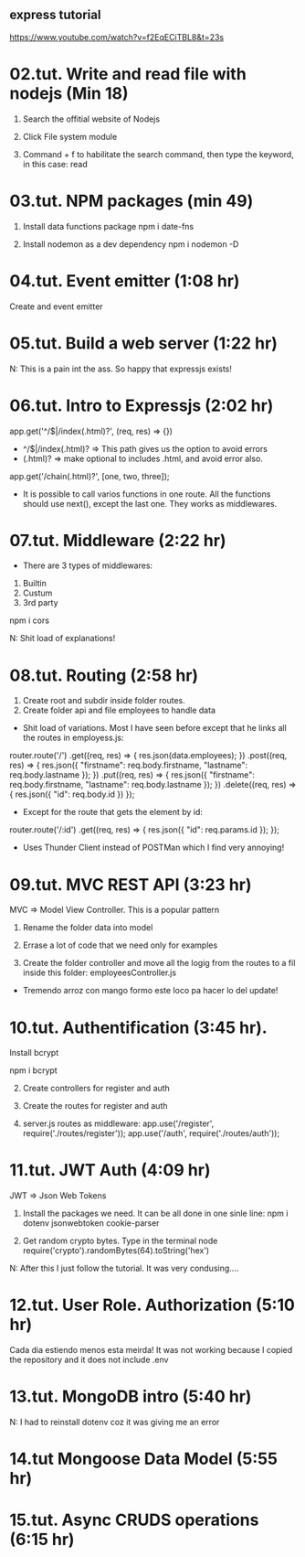 ## express tutorial

https://www.youtube.com/watch?v=f2EqECiTBL8&t=23s

# 02.tut. Write and read file with nodejs (Min 18)

1. Search the offitial website of Nodejs

2. Click File system module

3. Command + f to habilitate the search command, then type the keyword, in this case: read

# 03.tut. NPM packages (min 49)

1. Install data functions package
   npm i date-fns

2. Install nodemon as a dev dependency
   npm i nodemon -D

# 04.tut. Event emitter (1:08 hr)

Create and event emitter

# 05.tut. Build a web server (1:22 hr)

N: This is a pain int the ass. So happy that expressjs exists!

# 06.tut. Intro to Expressjs (2:02 hr)

app.get('^/$|/index(.html)?', (req, res) => {})

- ^/$|/index(.html)? => This path gives us the option to avoid errors
- (.html)? => make optional to includes .html, and avoid error also.

app.get('/chain(.html)?', [one, two, three]);

- It is possible to call varios functions in one route. All the functions should use next(), except the last one. They works as middlewares.

# 07.tut. Middleware (2:22 hr)

- There are 3 types of middlewares:

1. Builtin
2. Custum
3. 3rd party

npm i cors

N: Shit load of explanations!

# 08.tut. Routing (2:58 hr)

1. Create root and subdir inside folder routes.
2. Create folder api and file employees to handle data

- Shit load of variations. Most I have seen before except that he links all the routes in employess.js:

router.route('/')
.get((req, res) => {
res.json(data.employees);
})
.post((req, res) => {
res.json({
"firstname": req.body.firstname,
"lastname": req.body.lastname
});
})
.put((req, res) => {
res.json({
"firstname": req.body.firstname,
"lastname": req.body.lastname
});
})
.delete((req, res) => {
res.json({ "id": req.body.id })
});

- Except for the route that gets the element by id:

router.route('/:id')
.get((req, res) => {
res.json({ "id": req.params.id });
});

- Uses Thunder Client instead of POSTMan which I find very annoying!

# 09.tut. MVC REST API (3:23 hr)

MVC => Model View Controller. This is a popular pattern

1. Rename the folder data into model

2. Errase a lot of code that we need only for examples

3. Create the folder controller and move all the logig from the routes to a fil inside this folder: employeesController.js

- Tremendo arroz con mango formo este loco pa hacer lo del update!

# 10.tut. Authentification (3:45 hr).

Install bcrypt

npm i bcrypt

2. Create controllers for register and auth

3. Create the routes for register and auth

4. server.js routes as middleware:
   app.use('/register', require('./routes/register'));
   app.use('/auth', require('./routes/auth'));

# 11.tut. JWT Auth (4:09 hr)

JWT => Json Web Tokens

1. Install the packages we need. It can be all done in one sinle line:
   npm i dotenv jsonwebtoken cookie-parser

2. Get random crypto bytes. Type in the terminal
   node
   require('crypto').randomBytes(64).toString('hex')

N: After this I just follow the tutorial. It was very condusing....

# 12.tut. User Role. Authorization (5:10 hr)

Cada dia estiendo menos esta meirda!
It was not working because I copied the repository and it does not include .env

# 13.tut. MongoDB intro (5:40 hr)

N: I had to reinstall dotenv coz it was giving me an error

# 14.tut Mongoose Data Model (5:55 hr)

# 15.tut. Async CRUDS operations (6:15 hr)
